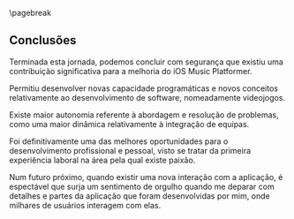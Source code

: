 \pagebreak

## Conclusões

Terminada esta jornada, podemos concluir com segurança que existiu uma contribuição significativa para a melhoria do iOS Music Platformer.&#x20;

Permitiu desenvolver novas capacidade programáticas e novos conceitos relativamente ao desenvolvimento de software, nomeadamente videojogos. &#x20;

Existe maior autonomia referente à abordagem e resolução de problemas, como uma maior dinâmica relativamente à integração de equipas.&#x20;

Foi definitivamente uma das melhores oportunidades para o desenvolvimento profissional e pessoal, visto se tratar da primeira experiência laboral na área pela qual existe paixão.&#x20;

Num futuro próximo, quando existir uma nova interação com a aplicação, é espectável que surja um sentimento de orgulho quando me deparar com detalhes e partes da aplicação que foram desenvolvidas por mim, onde milhares de usuários interagem com elas.&#x20;
